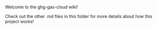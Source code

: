 Welcome to the ghg-gas-cloud wiki!


Check out the other .md files in this folder for more details about how this project works!
